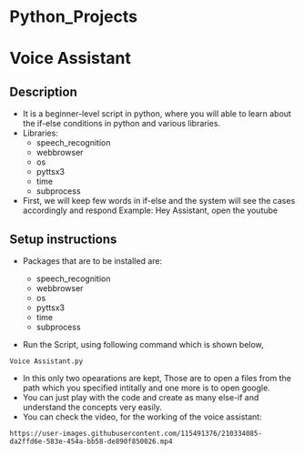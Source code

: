 # Python_Projects
# Voice Assistant
## Description
- It is a beginner-level script in python, where you will able to learn about the if-else conditions in  python and various libraries.
- Libraries:
    - speech_recognition
    - webbrowser
    - os
    - pyttsx3
    - time
    - subprocess
- First, we will keep few words in if-else and the system will see the cases accordingly and respond
   Example:  Hey Assistant, open the youtube

## Setup instructions
- Packages that are to be installed are: 
    - speech_recognition
    - webbrowser
    - os
    - pyttsx3
    - time
    - subprocess

- Run the Script, using following command which is shown below,
 ````
 Voice Assistant.py
````
- In this only two opearations are kept, Those are to open a files from the path which you specified intitally and one more is to open google. 
- You can just play with the code and create as many else-if and understand the concepts very easily.
- You can check the video, for the working of the voice assistant:

```https://user-images.githubusercontent.com/115491376/210334085-da2ffd6e-583e-454a-bb58-de890f850026.mp4```




